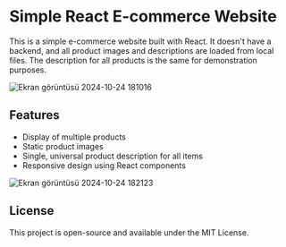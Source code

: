 # Simple React E-commerce Website

This is a simple e-commerce website built with React. It doesn't have a backend, and all product images and descriptions are loaded from local files. The description for all products is the same for demonstration purposes.



![Ekran görüntüsü 2024-10-24 181016](https://github.com/user-attachments/assets/ea6f6087-d043-41b0-ba17-519a477577fb)



## Features

- Display of multiple products
- Static product images
- Single, universal product description for all items
- Responsive design using React components

![Ekran görüntüsü 2024-10-24 182123](https://github.com/user-attachments/assets/da58c37d-7b60-462a-af70-22a5a818edba)


## License

This project is open-source and available under the MIT License.
